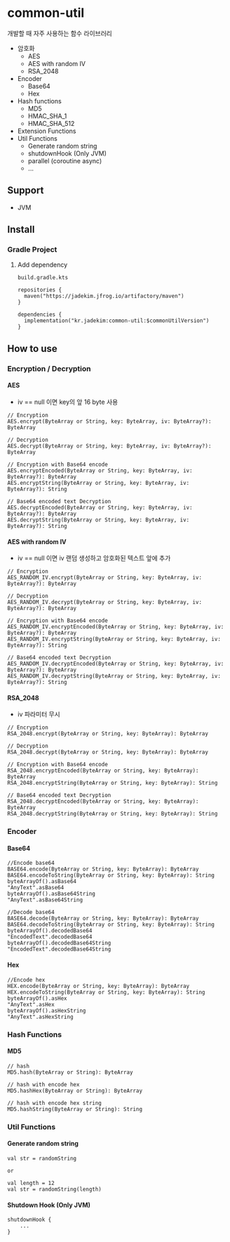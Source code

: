# common-util
개발할 때 자주 사용하는 함수 라이브러리
* 암호화
    * AES
    * AES with random IV
    * RSA_2048
* Encoder
    * Base64
    * Hex
* Hash functions
    * MD5
    * HMAC_SHA_1
    * HMAC_SHA_512
* Extension Functions
* Util Functions
    * Generate random string
    * shutdownHook (Only JVM)
    * parallel (coroutine async)
    * ...

## Support
* JVM

## Install
### Gradle Project
1. Add dependency
    ```
    build.gradle.kts
   
    repositories {
      maven("https://jadekim.jfrog.io/artifactory/maven")
    }
   
    dependencies {
      implementation("kr.jadekim:common-util:$commonUtilVersion")
    }
    ```

## How to use
### Encryption / Decryption
#### AES
* iv == null 이면 key의 앞 16 byte 사용
```
// Encryption
AES.encrypt(ByteArray or String, key: ByteArray, iv: ByteArray?): ByteArray

// Decryption
AES.decrypt(ByteArray or String, key: ByteArray, iv: ByteArray?): ByteArray

// Encryption with Base64 encode
AES.encryptEncoded(ByteArray or String, key: ByteArray, iv: ByteArray?): ByteArray
AES.encryptString(ByteArray or String, key: ByteArray, iv: ByteArray?): String

// Base64 encoded text Decryption
AES.decryptEncoded(ByteArray or String, key: ByteArray, iv: ByteArray?): ByteArray
AES.decryptString(ByteArray or String, key: ByteArray, iv: ByteArray?): String
```
#### AES with random IV
* iv == null 이면 iv 랜덤 생성하고 암호화된 텍스트 앞에 추가
```
// Encryption
AES_RANDOM_IV.encrypt(ByteArray or String, key: ByteArray, iv: ByteArray?): ByteArray

// Decryption
AES_RANDOM_IV.decrypt(ByteArray or String, key: ByteArray, iv: ByteArray?): ByteArray

// Encryption with Base64 encode
AES_RANDOM_IV.encryptEncoded(ByteArray or String, key: ByteArray, iv: ByteArray?): ByteArray
AES_RANDOM_IV.encryptString(ByteArray or String, key: ByteArray, iv: ByteArray?): String

// Base64 encoded text Decryption
AES_RANDOM_IV.decryptEncoded(ByteArray or String, key: ByteArray, iv: ByteArray?): ByteArray
AES_RANDOM_IV.decryptString(ByteArray or String, key: ByteArray, iv: ByteArray?): String
```
#### RSA_2048
* iv 파라미터 무시
```
// Encryption
RSA_2048.encrypt(ByteArray or String, key: ByteArray): ByteArray

// Decryption
RSA_2048.decrypt(ByteArray or String, key: ByteArray): ByteArray

// Encryption with Base64 encode
RSA_2048.encryptEncoded(ByteArray or String, key: ByteArray): ByteArray
RSA_2048.encryptString(ByteArray or String, key: ByteArray): String

// Base64 encoded text Decryption
RSA_2048.decryptEncoded(ByteArray or String, key: ByteArray): ByteArray
RSA_2048.decryptString(ByteArray or String, key: ByteArray): String
```
### Encoder
#### Base64
```
//Encode base64
BASE64.encode(ByteArray or String, key: ByteArray): ByteArray
BASE64.encodeToString(ByteArray or String, key: ByteArray): String
byteArrayOf().asBase64
"AnyText".asBase64
byteArrayOf().asBase64String
"AnyText".asBase64String

//Decode base64
BASE64.decode(ByteArray or String, key: ByteArray): ByteArray
BASE64.decodeToString(ByteArray or String, key: ByteArray): String
byteArrayOf().decodedBase64
"EncodedText".decodedBase64
byteArrayOf().decodedBase64String
"EncodedText".decodedBase64String
```
#### Hex
```
//Encode hex
HEX.encode(ByteArray or String, key: ByteArray): ByteArray
HEX.encodeToString(ByteArray or String, key: ByteArray): String
byteArrayOf().asHex
"AnyText".asHex
byteArrayOf().asHexString
"AnyText".asHexString
```
### Hash Functions
#### MD5
```
// hash
MD5.hash(ByteArray or String): ByteArray

// hash with encode hex
MD5.hashHex(ByteArray or String): ByteArray

// hash with encode hex string
MD5.hashString(ByteArray or String): String
```
### Util Functions
#### Generate random string
```
val str = randomString

or

val length = 12
val str = randomString(length)
```
#### Shutdown Hook (Only JVM)
```
shutdownHook {
    ...
}
```